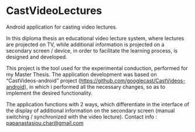# CastVideoLectures

Android application for casting video lectures.

In this diploma thesis an educational video lecture system, where lectures are projected on TV, while additional information is projected on a secondary screen / device, in order to facilitate the learning process, is designed and developed.

This project is the tool used for the experimental conduction, performed for my Master Thesis.
The application development was based on “CastVideos-android” project (https://github.com/googlecast/CastVideos-android), in which i performed all the necessary changes, so as to implement the desired functionality.

The application functions with 2 ways, which differentiate in the interface of the display of additional information on the secondary screen (manual switching / synchronized with the video lecture).
Contact info : papanastasiou.char@gmail.com
